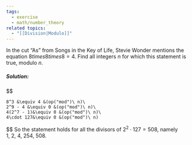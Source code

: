 ```yaml
---
tags:
  - exercise
  - math/number_theory
related topics:
  - "[[Division|Modulo]]"
---
```

In the cut “As” from Songs in the Key of Life, Stevie Wonder mentions the equation $8 times 8 times 8 = 4$. Find all integers $n$ for which this statement is true, modulo $n$.
##### Solution:
$$

	8^3 &\equiv 4 &(op("mod")\ n)\
	2^9 - 4 &\equiv 0 &(op("mod")\ n)\
	4(2^7 - 1)&\equiv 0 &(op("mod")\ n)\
	4\cdot 127&\equiv 0 &(op("mod")\ n)

$$
So the statement holds for all the divisors of $2^2\cdot 127=508$, namely $1,\ 2,\ 4,\ 254,\ 508$.
